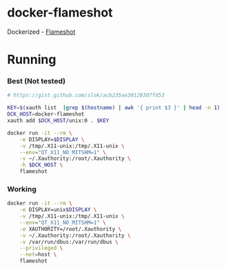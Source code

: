 # docker-flameshot
Dockerized - [Flameshot](https://github.com/lupoDharkael/flameshot)

# Running

### Best (Not tested)
```bash
# https://gist.github.com/slok/acb235ae30129307fd53

KEY=$(xauth list  |grep $(hostname) | awk '{ print $3 }' | head -n 1)
DCK_HOST=docker-flameshot
xauth add $DCK_HOST/unix:0 . $KEY

docker run -it --rm \
    -e DISPLAY=$DISPLAY \
    -v /tmp/.X11-unix:/tmp/.X11-unix \
    --env="QT_X11_NO_MITSHM=1" \
    -v ~/.Xauthority:/root/.Xauthority \
    -h $DCK_HOST \
    flameshot
```


### Working
```bash
docker run -it --rm \
    -e DISPLAY=unix$DISPLAY \
    -v /tmp/.X11-unix:/tmp/.X11-unix \
    --env="QT_X11_NO_MITSHM=1" \
    -e XAUTHORITY=/root/.Xauthority \
    -v ~/.Xauthority:/root/.Xauthority \
    -v /var/run/dbus:/var/run/dbus \
    --privileged \
    --net=host \
    flameshot
```
